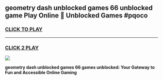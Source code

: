 
## geometry dash unblocked games 66 unblocked game Play Online 👋 Unblocked Games #pqoco
<h3>
<a href="https://premium.freeplayer.one?title=geometry_dash_unblocked_games_66&ref=21F">CLICK TO PLAY</a></h3>
<hr>

<h3>
<a href="https://premium.freeplayer.one?title=geometry_dash_unblocked_games_66&ref=21F">CLICK 2 PLAY</a>
  
</h3>

<a href="https://premium.freeplayer.one?title=geometry_dash_unblocked_games_66&ref=21F/"><img src="https://clearcache.store/games.png"></a>


**geometry dash unblocked games 66 games unblocked: Your Gateway to Fun and Accessible Online Gaming**
